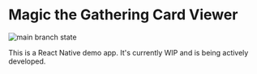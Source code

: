 # Magic the Gathering Card Viewer

![main branch state](https://github.com/crazyjooe/mtg-card-viewer-rn/actions/workflows/test_master.yml/badge.svg)

This is a React Native demo app. It's currently WIP and is being actively developed. 
